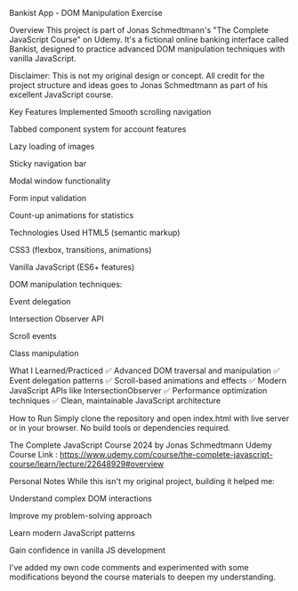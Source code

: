 Bankist App - DOM Manipulation Exercise


Overview
This project is part of Jonas Schmedtmann's "The Complete JavaScript Course" on Udemy. It's a fictional online banking interface called Bankist, designed to practice advanced DOM manipulation techniques with vanilla JavaScript.

Disclaimer: This is not my original design or concept. All credit for the project structure and ideas goes to Jonas Schmedtmann as part of his excellent JavaScript course.

Key Features Implemented
Smooth scrolling navigation

Tabbed component system for account features

Lazy loading of images

Sticky navigation bar

Modal window functionality

Form input validation

Count-up animations for statistics

Technologies Used
HTML5 (semantic markup)

CSS3 (flexbox, transitions, animations)

Vanilla JavaScript (ES6+ features)

DOM manipulation techniques:

Event delegation

Intersection Observer API

Scroll events

Class manipulation

What I Learned/Practiced
✅ Advanced DOM traversal and manipulation
✅ Event delegation patterns
✅ Scroll-based animations and effects
✅ Modern JavaScript APIs like IntersectionObserver
✅ Performance optimization techniques
✅ Clean, maintainable JavaScript architecture

How to Run
Simply clone the repository and open index.html with live server or in your browser. No build tools or dependencies required.

The Complete JavaScript Course 2024 by Jonas Schmedtmann
Udemy Course Link : https://www.udemy.com/course/the-complete-javascript-course/learn/lecture/22648929#overview

Personal Notes
While this isn't my original project, building it helped me:

Understand complex DOM interactions

Improve my problem-solving approach

Learn modern JavaScript patterns

Gain confidence in vanilla JS development

I've added my own code comments and experimented with some modifications beyond the course materials to deepen my understanding.
